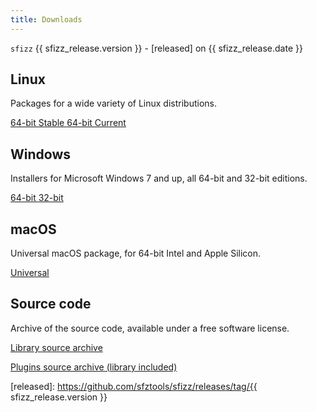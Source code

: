 ```yaml
---
title: Downloads
---
```

`sfizz` {{ sfizz_release.version }} - [released] on {{ sfizz_release.date }}

<h2><i class="fab fa-linux fa-fw"></i>Linux</h2>

Packages for a wide variety of Linux distributions.

<a
  class="btn btn-primary"
  href="https://software.opensuse.org/download.html?project=home%3Asfztools%3Asfizz&package=sfizz"
  role="button">
  64-bit Stable
</a>
<a
  class="btn btn-warning"
  href="https://software.opensuse.org/download.html?project=home%3Asfztools%3Asfizz%3Adevelop&package=sfizz"
  role="button">
  64-bit Current
</a>

<h2><i class="fab fa-windows fa-fw"></i>Windows</h2>

Installers for Microsoft Windows 7 and up, all 64-bit and 32-bit editions.

<a
  class="btn btn-primary"
  href="https://github.com/sfztools/sfizz-ui/releases/download/{{ sfizz_release.version }}/sfizz-{{ sfizz_release.version }}-win64.exe"
  role="button">
  64-bit
</a>
<a
  class="btn btn-primary"
  href="https://github.com/sfztools/sfizz-ui/releases/download/{{ sfizz_release.version }}/sfizz-{{ sfizz_release.version }}-win32.exe"
  role="button">
  32-bit
</a>

<h2><i class="fab fa-apple fa-fw"></i>macOS</h2>

Universal macOS package, for 64-bit Intel and Apple Silicon.

<a
  class="btn btn-primary"
  href="https://github.com/sfztools/sfizz-ui/releases/download/{{ sfizz_release.version }}/sfizz-{{ sfizz_release.version }}-macos.pkg"
  role="button">
  Universal
</a>

<h2><i class="fab fa-github fa-fw"></i>Source code</h2>

Archive of the source code, available under a free software license.

<a
  class="btn btn-primary"
  href="https://github.com/sfztools/sfizz/releases/download/{{ sfizz_release.version }}/sfizz-{{ sfizz_release.version }}.tar.gz"
  role="button">
  Library source archive
</a>

<a
  class="btn btn-primary"
  href="https://github.com/sfztools/sfizz-ui/releases/download/{{ sfizz_release.version }}/sfizz-{{ sfizz_release.version }}.tar.gz"
  role="button">
  Plugins source archive (library included)
</a>


[released]: https://github.com/sfztools/sfizz/releases/tag/{{ sfizz_release.version }}
